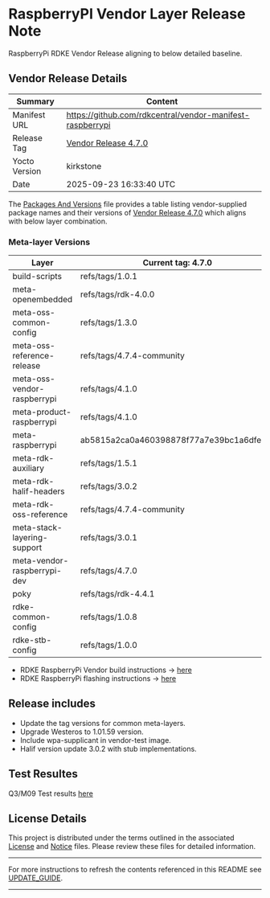 # RaspberryPI Vendor Layer Release Note
RaspberryPi RDKE Vendor Release aligning to below detailed baseline.

## Vendor Release Details
| Summary       | Content |
|---------------|---------|
| Manifest URL  | https://github.com/rdkcentral/vendor-manifest-raspberrypi |
| Release Tag   | [Vendor Release 4.7.0](https://github.com/rdkcentral/vendor-manifest-raspberrypi/releases/tag/4.7.0) |
| Yocto Version | kirkstone |
| Date          | 2025-09-23 16:33:40 UTC |

The [Packages And Versions](VendorPackagesAndVersions.md) file provides a table listing vendor-supplied package names and their versions of [Vendor Release 4.7.0](https://github.com/rdkcentral/vendor-manifest-raspberrypi/releases/tag/4.7.0) which aligns with below layer combination.

### Meta-layer Versions
| Layer | Current tag: 4.7.0 | Previous tag: 4.6.0 |
|-------|-----------------------|-----------------------|
| build-scripts | refs/tags/1.0.1 | refs/tags/1.0.1 |
| meta-openembedded | refs/tags/rdk-4.0.0 | refs/tags/rdk-4.0.0 |
| meta-oss-common-config | refs/tags/1.3.0 | refs/tags/1.1.0 |
| meta-oss-reference-release | refs/tags/4.7.4-community | refs/tags/4.7.4-community |
| meta-oss-vendor-raspberrypi | refs/tags/4.1.0 | refs/tags/4.1.0 |
| meta-product-raspberrypi | refs/tags/4.1.0 | refs/tags/4.1.0 |
| meta-raspberrypi | ab5815a2ca0a460398878f77a7e39bc1a6dfe0bf | ab5815a2ca0a460398878f77a7e39bc1a6dfe0bf |
| meta-rdk-auxiliary | refs/tags/1.5.1 | refs/tags/1.3.0 |
| meta-rdk-halif-headers | refs/tags/3.0.2 | refs/tags/3.0.0 |
| meta-rdk-oss-reference | refs/tags/4.7.4-community | refs/tags/4.7.4-community |
| meta-stack-layering-support | refs/tags/3.0.1 | refs/tags/3.0.0 |
| meta-vendor-raspberrypi-dev | refs/tags/4.7.0 | refs/tags/4.6.0 |
| poky | refs/tags/rdk-4.4.1 | refs/tags/rdk-4.4.0 |
| rdke-common-config | refs/tags/1.0.8 | refs/tags/1.0.4 |
| rdke-stb-config | refs/tags/1.0.0 | refs/tags/1.0.0 |

* RDKE RaspberryPi Vendor build instructions -> [here](https://github.com/rdkcentral/vendor-manifest-raspberrypi?tab=readme-ov-file#vendor-manifest-raspberrypi)
* RDKE RaspberryPi flashing instructions -> [here](https://wiki.rdkcentral.com/display/RDKM/Build+Setup+and+Flashing+Instructions)

## Release includes
* Update the tag versions for common meta-layers.
* Upgrade Westeros to 1.01.59 version.
* Include wpa-supplicant in vendor-test image.
* Halif version update 3.0.2 with stub implementations.

## Test Resultes
Q3/M09 Test results [here](https://jira.rdkcentral.com/jira/browse/RDKEVL-6642)

## License Details
This project is distributed under the terms outlined in the associated [License](LICENSE) and [Notice](NOTICE) files. Please review these files for detailed information.

--- 

For more instructions to refresh the contents referenced in this README see [UPDATE_GUIDE](Tools/UPDATE_GUIDE.md).

---
